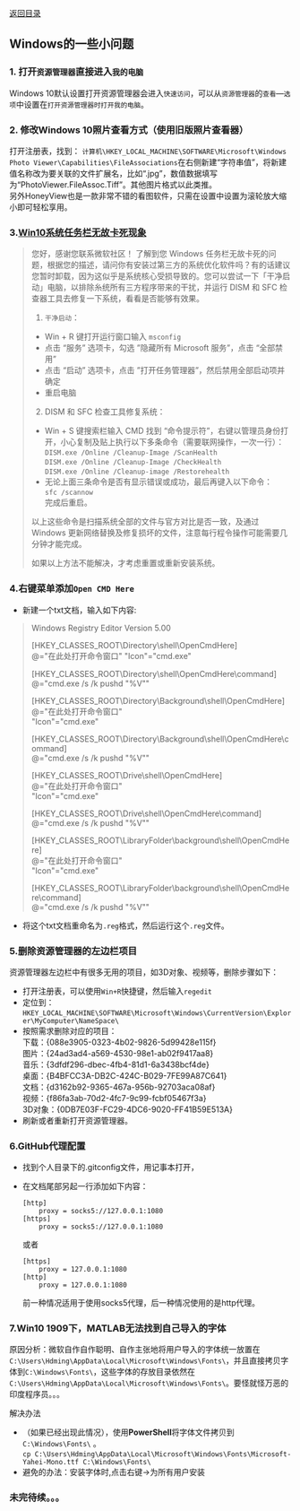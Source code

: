 [返回目录](../../catalogue.md)
## Windows的一些小问题
### 1. 打开`资源管理器`直接进入`我的电脑`
Windows 10默认设置打开资源管理器会进入`快速访问`，可以从`资源管理器`的`查看`—`选项`中设置在`打开资源管理器时打开我的电脑`。


### 2. 修改Windows 10照片查看方式（使用旧版照片查看器）
打开注册表，找到：
`计算机\HKEY_LOCAL_MACHINE\SOFTWARE\Microsoft\Windows Photo Viewer\Capabilities\FileAssociations`在右侧新建“字符串值”，将新建值名称改为要关联的文件扩展名，比如“.jpg”，数值数据填写为“PhotoViewer.FileAssoc.Tiff”。其他图片格式以此类推。  
另外HoneyView也是一款非常不错的看图软件，只需在设置中设置为滚轮放大缩小即可轻松享用。  


### 3.[Win10系统任务栏无故卡死现象](https://answers.microsoft.com/zh-hans/windows/forum/all/win10%E7%B3%BB%E7%BB%9F%E4%BB%BB%E5%8A%A1%E6%A0%8F/38a3b5a0-4b78-4bae-9e71-04ae80685442)  
>您好，感谢您联系微软社区！
>了解到您 Windows 任务栏无故卡死的问题，根据您的描述，请问你有安装过第三方的系统优化软件吗？有的话建议您暂时卸载，因为这似乎是系统核心受损导致的。您可以尝试一下「干净启动」电脑，以排除糸统所有三方程序带来的干扰，并运行 DISM 和 SFC 检查器工具去修复一下系统，看看是否能够有效果。  
>
>1. `干净启动`：
>+ Win + R 键打开运行窗口输入 `msconfig`
>+ 点击 “服务” 选项卡，勾选 ”隐藏所有 Microsoft 服务”，点击 “全部禁用”
>+ 点击 “启动” 选项卡，点击 ”打开任务管理器”，然后禁用全部启动项并确定
>+ 重启电脑  
>
>2. DISM 和 SFC 检查工具修复系统：
>+ Win + S 键搜索栏输入 CMD 找到 “命令提示符”，右键以管理员身份打开，小心复制及贴上执行以下多条命令（需要联网操作，一次一行）：  
>`DISM.exe /Online /Cleanup-Image /ScanHealth`  
>`DISM.exe /Online /Cleanup-Image /CheckHealth`  
>`DISM.exe /Online /Cleanup-image /Restorehealth`  
>+ 无论上面三条命令是否有显示错误或成功，最后再键入以下命令：  
>`sfc /scannow`  
>完成后重启。
>
>以上这些命令是扫描系统全部的文件与官方对比是否一致，及通过 Windows 更新网络替换及修复损坏的文件，注意每行程令操作可能需要几分钟才能完成。  
>
>如果以上方法不能解决，才考虑重置或重新安装系统。


### 4.右键菜单添加`Open CMD Here`
+ 新建一个txt文档，输入如下内容:  
>Windows Registry Editor Version 5.00
>
>[HKEY_CLASSES_ROOT\Directory\shell\OpenCmdHere]  
>@="在此处打开命令窗口"
>"Icon"="cmd.exe"
>
>[HKEY_CLASSES_ROOT\Directory\shell\OpenCmdHere\command]  
>@="cmd.exe /s /k pushd "%V""  
>
>[HKEY_CLASSES_ROOT\Directory\Background\shell\OpenCmdHere]  
>@="在此处打开命令窗口"  
>"Icon"="cmd.exe"  
>
>[HKEY_CLASSES_ROOT\Directory\Background\shell\OpenCmdHere\command]  
>@="cmd.exe /s /k pushd \"%V\""  
>
>[HKEY_CLASSES_ROOT\Drive\shell\OpenCmdHere]  
>@="在此处打开命令窗口"  
>"Icon"="cmd.exe"  
>
>[HKEY_CLASSES_ROOT\Drive\shell\OpenCmdHere\command]  
>@="cmd.exe /s /k pushd \"%V\""  
>
>[HKEY_CLASSES_ROOT\LibraryFolder\background\shell\OpenCmdHere]  
>@="在此处打开命令窗口"  
>"Icon"="cmd.exe"  
>
>[HKEY_CLASSES_ROOT\LibraryFolder\background\shell\OpenCmdHere\command]  
>@="cmd.exe /s /k pushd \"%V\""
+ 将这个txt文档重命名为`.reg`格式，然后运行这个`.reg`文件。


### 5.删除资源管理器的左边栏项目
资源管理器左边栏中有很多无用的项目，如3D对象、视频等，删除步骤如下：  
+ 打开注册表，可以使用`Win+R`快捷键，然后输入`regedit`  
+ 定位到：`HKEY_LOCAL_MACHINE\SOFTWARE\Microsoft\Windows\CurrentVersion\Explorer\MyComputer\NameSpace\` 
+ 按照需求删除对应的项目：  
下载：{088e3905-0323-4b02-9826-5d99428e115f}  
图片：{24ad3ad4-a569-4530-98e1-ab02f9417aa8}  
音乐：{3dfdf296-dbec-4fb4-81d1-6a3438bcf4de}  
桌面：{B4BFCC3A-DB2C-424C-B029-7FE99A87C641}  
文档：{d3162b92-9365-467a-956b-92703aca08af}  
视频：{f86fa3ab-70d2-4fc7-9c99-fcbf05467f3a}  
3D对象：{0DB7E03F-FC29-4DC6-9020-FF41B59E513A}  
+ 刷新或者重新打开资源管理器。  


### 6.GitHub代理配置
+ 找到个人目录下的.gitconfig文件，用记事本打开，
+ 在文档尾部另起一行添加如下内容：
    ```
    [http]  
        proxy = socks5://127.0.0.1:1080   
    [https]  
        proxy = socks5://127.0.0.1:1080  
    ```
  
  或者      
    ```
    [https]  
        proxy = 127.0.0.1:1080
    [http]
        proxy = 127.0.0.1:1080
    ```
  前一种情况适用于使用socks5代理，后一种情况使用的是http代理。

  
### 7.Win10 1909下，MATLAB无法找到自己导入的字体
原因分析：微软自作自作聪明、自作主张地将用户导入的字体统一放置在`C:\Users\Hdming\AppData\Local\Microsoft\Windows\Fonts\`，并且直接拷贝字体到`C:\Windows\Fonts\`，这些字体的存放目录依然在`C:\Users\Hdming\AppData\Local\Microsoft\Windows\Fonts\`。要怪就怪万恶的印度程序员。。。  

解决办法
+ （如果已经出现此情况），使用**PowerShell**将字体文件拷贝到`C:\Windows\Fonts\` 。  
`cp C:\Users\Hdming\AppData\Local\Microsoft\Windows\Fonts\Microsoft-Yahei-Mono.ttf C:\Windows\Fonts\`
+ 避免的办法：安装字体时,点击右键->为所有用户安装

### 未完待续。。。 
